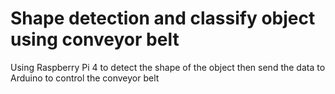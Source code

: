 # Shape detection and classify object using conveyor belt
Using Raspberry Pi 4 to detect the shape of the object then send the data to Arduino to control the conveyor belt

